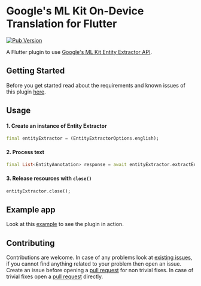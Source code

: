 # Google's ML Kit On-Device Translation for Flutter

[![Pub Version](https://img.shields.io/pub/v/google_mlkit)](https://pub.dev/packages/google_mlkit)

A Flutter plugin to use [Google's ML Kit Entity Extractor API](https://developers.google.com/ml-kit/language/entity-extraction).

## Getting Started

Before you get started read about the requirements and known issues of this plugin [here](https://github.com/bharat-biradar/Google-Ml-Kit-plugin).

## Usage

#### 1. Create an instance of Entity Extractor

```dart
final entityExtractor = (EntityExtractorOptions.english);
```

#### 2. Process text

```dart
final List<EntityAnnotation> response = await entityExtractor.extractEntities(text);
```

#### 3. Release resources with `close()`

```dart
entityExtractor.close();
```

## Example app

Look at this [example](https://github.com/bharat-biradar/Google-Ml-Kit-plugin/tree/master/packages/google_mlkit/example) to see the plugin in action.

## Contributing

Contributions are welcome.
In case of any problems look at [existing issues](https://github.com/bharat-biradar/Google-Ml-Kit-plugin/issues), if you cannot find anything related to your problem then open an issue.
Create an issue before opening a [pull request](https://github.com/bharat-biradar/Google-Ml-Kit-plugin/pulls) for non trivial fixes.
In case of trivial fixes open a [pull request](https://github.com/bharat-biradar/Google-Ml-Kit-plugin/pulls) directly.
